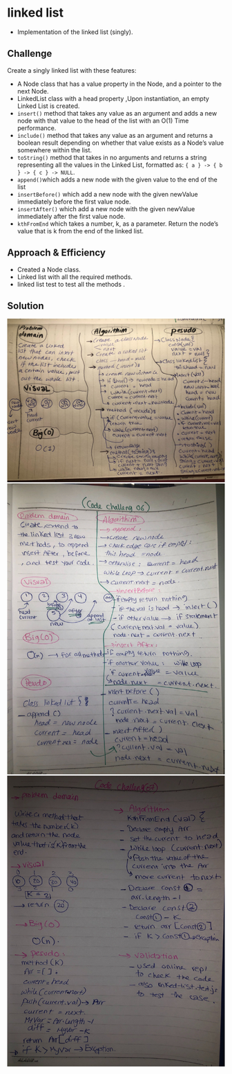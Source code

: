 # linked list

- Implementation of the linked list (singly).

## Challenge

Create a singly linked list with these features:

- A Node class that has a  value property in the Node, and a pointer to the next Node.
- LinkedList class with a head property ,Upon instantiation, an empty Linked List is created.
- `insert()` method that takes any value as an argument and adds a new node with that value to the head of the list with an O(1) Time performance.
- `include()` method that takes any value as an argument and returns a boolean result depending on whether that value exists as a Node’s value somewhere within the list.
- `toString()` method that takes in no arguments and returns a string representing all the values in the Linked List, formatted as: `{ a } -> { b } -> { c } -> NULL`.
- `append()`which adds a new node with the given value to the end of the list
- `insertBefore()` which add a new node with the given newValue immediately before the first value node.
- `insertAfter()` which add a new node with the given newValue immediately after the first value node.
- `kthFromEnd` which takes a number, k, as a parameter. Return the node’s value that is k from the end of the linked list.

## Approach & Efficiency

- Created a Node class.
- Linked list with all the required methods.
- linked list test to test all the methods .

## Solution

![white boarding5](../../assets/linked-list-ch5-01.jpg)
![white boarding6](../../assets/linked-list-ch6-01.jpg)
![white boarding7](../../assets/linked-list-ch7-01.jpg)
